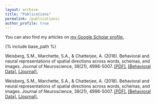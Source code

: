 ```yaml
---
layout: archive
title: "Publications"
permalink: /publications/
author_profile: true
---
```

You can also find my articles on <u><a href="https://scholar.google.com/citations?user=HxSZ5_MAAAAJ&hl=en">my Google Scholar profile</a>.</u>

{% include base_path %}


Weisberg, S.M., Marchette, S.A., & Chatterjee, A. (2018). Behavioral and neural representations of spatial directions across words, schemas, and images. Journal of Neuroscience, 38(21), 4996-5007.  <u><a href="http://smweis.github.io/files/JNeuro_Weisberg_2018.pdf">[PDF]</a>.</u> <u><a href="https://osf.io/djwfa/)">[Behavioral Data]</a>.</u>  <u><a href="http://www.jneurosci.org/content/early/2018/05/02/JNEUROSCI.3250-17.2018">[Journal]</a>.</u>


Weisberg, S.M., Marchette, S.A., & Chatterjee, A. (2018). Behavioral and neural representations of spatial directions across words, schemas, and images. Journal of Neuroscience, 38(21), 4996-5007.  <u><a href="http://smweis.github.io/files/JNeuro_Weisberg_2018.pdf">[PDF]</a>.</u> <u><a href="https://osf.io/djwfa/)">[Behavioral Data]</a>.</u>  <u><a href="http://www.jneurosci.org/content/early/2018/05/02/JNEUROSCI.3250-17.2018">[Journal]</a>.</u>
